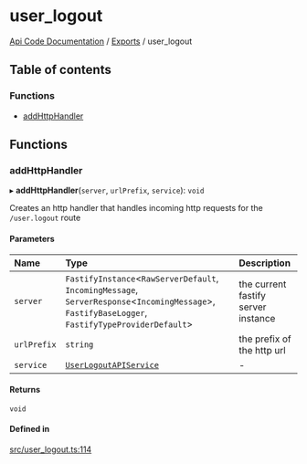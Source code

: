 # user\_logout
 
[Api Code Documentation](../README.md) / [Exports](../modules.md) / user\_logout

## Table of contents

### Functions

- [addHttpHandler](user_logout.md#addhttphandler)

## Functions

### addHttpHandler

▸ **addHttpHandler**(`server`, `urlPrefix`, `service`): `void`

Creates an http handler that handles incoming http requests for the `/user.logout` route

#### Parameters

| Name | Type | Description |
| :------ | :------ | :------ |
| `server` | `FastifyInstance`\<`RawServerDefault`, `IncomingMessage`, `ServerResponse`\<`IncomingMessage`\>, `FastifyBaseLogger`, `FastifyTypeProviderDefault`\> | the current fastify server instance |
| `urlPrefix` | `string` | the prefix of the http url |
| `service` | [`UserLogoutAPIService`](../interfaces/index.UserLogoutAPIService.md) | - |

#### Returns

`void`

#### Defined in

[src/user_logout.ts:114](https://github.com/openkfw/TruBudget/blob/90402cb/api/src/user_logout.ts#L114)
